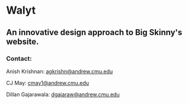 # Walyt

## An innovative design approach to **Big** Skinny's website.

### Contact:
Anish Krishnan: agkrishn@andrew.cmu.edu

CJ May: cmay1@andrew.cmu.edu

Dillan Gajarawala: dgajaraw@andrew.cmu.edu
